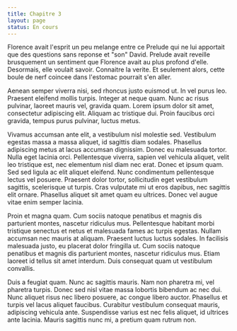```yaml
---
title: Chapitre 3
layout: page
status: En cours
---
```

Florence avait l'esprit un peu melange entre ce Prelude qui ne lui apportait que
des questions sans reponse et "son" David. Prelude avait reveille brusquement
un sentiment que Florence avait au plus profond d'elle. Desormais, elle voulait
savoir. Connaitre la verite. Et seulement alors, cette boule de nerf coincee
dans l'estomac pourrait s'en aller.

Aenean semper viverra nisi, sed rhoncus justo euismod ut. In vel purus leo.
Praesent eleifend mollis turpis. Integer at neque quam. Nunc ac risus pulvinar,
laoreet mauris vel, gravida quam. Lorem ipsum dolor sit amet, consectetur
adipiscing elit. Aliquam ac tristique dui. Proin faucibus orci gravida, tempus
purus pulvinar, luctus metus.

Vivamus accumsan ante elit, a vestibulum nisl molestie sed. Vestibulum egestas
massa a massa aliquet, id sagittis diam sodales. Phasellus adipiscing metus at
lacus accumsan dignissim. Donec eu malesuada tortor. Nulla eget lacinia orci.
Pellentesque viverra, sapien vel vehicula aliquet, velit leo tristique est, nec
elementum nisl diam nec erat. Donec et ipsum quam. Sed sed ligula ac elit
aliquet eleifend. Nunc condimentum pellentesque lectus vel posuere. Praesent
dolor tortor, sollicitudin eget vestibulum sagittis, scelerisque ut turpis. Cras
vulputate mi ut eros dapibus, nec sagittis elit ornare. Phasellus aliquet sit
amet quam eu ultrices. Donec vel augue vitae enim semper lacinia.

Proin et magna quam. Cum sociis natoque penatibus et magnis dis parturient
montes, nascetur ridiculus mus. Pellentesque habitant morbi tristique senectus
et netus et malesuada fames ac turpis egestas. Nullam accumsan nec mauris at
aliquam. Praesent luctus luctus sodales. In facilisis malesuada justo, eu
placerat dolor fringilla ut. Cum sociis natoque penatibus et magnis dis
parturient montes, nascetur ridiculus mus. Etiam laoreet id tellus sit amet
interdum. Duis consequat quam ut vestibulum convallis.

Duis a feugiat quam. Nunc ac sagittis mauris. Nam non pharetra mi, vel pharetra
turpis. Donec sed nisl vitae massa lobortis bibendum ac nec dui. Nunc aliquet
risus nec libero posuere, ac congue libero auctor. Phasellus et turpis vel lacus
aliquet faucibus. Curabitur vestibulum consequat mauris, adipiscing vehicula
ante. Suspendisse varius est nec felis aliquet, id ultrices ante lacinia. Mauris
sagittis nunc mi, a pretium quam rutrum non.

